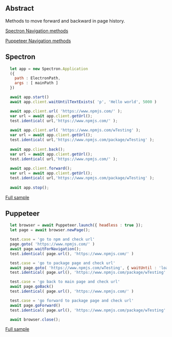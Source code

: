 ## Abstract
Methods to move forward and backward in page history.

[Spectron Navigation methods](https://webdriver.io/docs/api/webdriver.html#navigateto)

[Puppeteer Navigation methods](https://pptr.dev/#?product=Puppeteer&version=v2.0.0&show=api-pagegoforwardoptions)

## Spectron
```javascript
  let app = new Spectron.Application
  ({
    path : ElectronPath,
    args : [ mainPath ]
  })

  await app.start()
  await app.client.waitUntilTextExists( 'p', 'Hello world', 5000 )

  await app.client.url( 'https://www.npmjs.com/' );
  var url = await app.client.getUrl();
  test.identical( url,'https://www.npmjs.com/' );
  
  await app.client.url( 'https://www.npmjs.com/wTesting' );
  var url = await app.client.getUrl();
  test.identical( url,'https://www.npmjs.com/package/wTesting' );
  
  await app.client.back();
  var url = await app.client.getUrl();
  test.identical( url,'https://www.npmjs.com/' );
  
  await app.client.forward();
  var url = await app.client.getUrl();
  test.identical( url,'https://www.npmjs.com/package/wTesting' );
  
  await app.stop();
```
[Full sample](../../../sample/spectron/Navigation.test.s)

## Puppeteer

```javascript
  let browser = await Puppeteer.launch({ headless : true });
  let page = await browser.newPage();

  test.case = 'go to npm and check url'
  page.goto( 'https://www.npmjs.com/' )
  await page.waitForNavigation();
  test.identical( page.url(), 'https://www.npmjs.com/' )

  test.case = 'go to package page and check url'
  await page.goto( 'https://www.npmjs.com/wTesting', { waitUntil : 'load' } )
  test.identical( page.url(), 'https://www.npmjs.com/package/wTesting' )

  test.case = 'go back to main page and check url'
  await page.goBack()
  test.identical( page.url(), 'https://www.npmjs.com/' )

  test.case = 'go forward to package page and check url'
  await page.goForward()
  test.identical( page.url(), 'https://www.npmjs.com/package/wTesting' )

  await browser.close();
```
[Full sample](../../../sample/puppeteer/Navigation.test.s)
